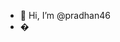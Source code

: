 - 👋 Hi, I’m @pradhan46
- �


<!---
pradhan46/pradhan46 is a ✨ special ✨ repository because its `README.md` (this file) appears on your GitHub profile.
You can click the Preview link to take a look at your changes.
--->

